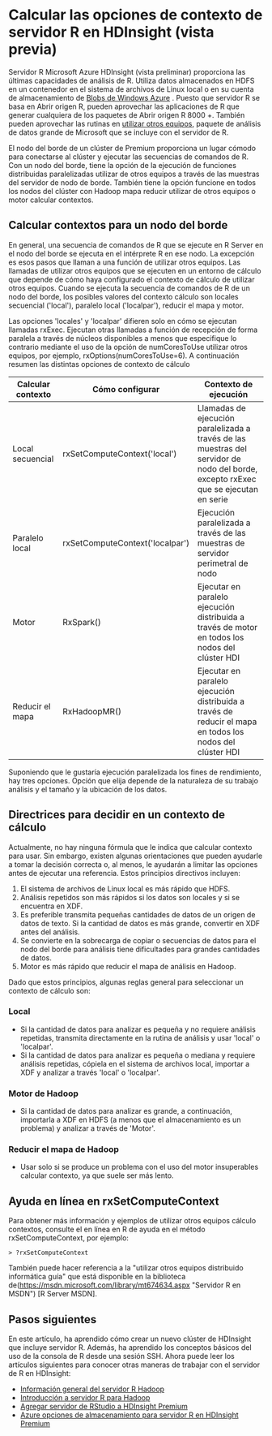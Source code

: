 <properties
   pageTitle="Calcular las opciones de contexto de servidor R en HDInsight (vista preliminar) | Microsoft Azure"
   description="Obtenga más información sobre las opciones de contexto de cálculo diferentes disponibles para los usuarios con el servidor de R de HDInsight (vista previa)"
   services="HDInsight"
   documentationCenter=""
   authors="jeffstokes72"
   manager="jhubbard"
   editor="cgronlun"
/>

<tags
   ms.service="HDInsight"
   ms.devlang="R"
   ms.topic="article"
   ms.tgt_pltfrm="na"
   ms.workload="data-services"
   ms.date="10/18/2016"
   ms.author="jeffstok"
/>

# <a name="compute-context-options-for-r-server-on-hdinsight-preview"></a>Calcular las opciones de contexto de servidor R en HDInsight (vista previa)

Servidor R Microsoft Azure HDInsight (vista preliminar) proporciona las últimas capacidades de análisis de R. Utiliza datos almacenados en HDFS en un contenedor en el sistema de archivos de Linux local o en su cuenta de almacenamiento de [Blobs de Windows Azure](../storage/storage-introduction.md "almacenamiento de blobs de Windows Azure") . Puesto que servidor R se basa en Abrir origen R, pueden aprovechar las aplicaciones de R que generar cualquiera de los paquetes de Abrir origen R 8000 +. También pueden aprovechar las rutinas en [utilizar otros equipos](http://www.revolutionanalytics.com/revolution-r-enterprise-scaler "Utilizar otros equipos de revolución análisis"), paquete de análisis de datos grande de Microsoft que se incluye con el servidor de R.  

El nodo del borde de un clúster de Premium proporciona un lugar cómodo para conectarse al clúster y ejecutar las secuencias de comandos de R. Con un nodo del borde, tiene la opción de la ejecución de funciones distribuidas paralelizadas utilizar de otros equipos a través de las muestras del servidor de nodo de borde. También tiene la opción funcione en todos los nodos del clúster con Hadoop mapa reducir utilizar de otros equipos o motor calcular contextos.

## <a name="compute-contexts-for-an-edge-node"></a>Calcular contextos para un nodo del borde

En general, una secuencia de comandos de R que se ejecute en R Server en el nodo del borde se ejecuta en el intérprete R en ese nodo. La excepción es esos pasos que llaman a una función de utilizar otros equipos. Las llamadas de utilizar otros equipos que se ejecuten en un entorno de cálculo que depende de cómo haya configurado el contexto de cálculo de utilizar otros equipos.  Cuando se ejecuta la secuencia de comandos de R de un nodo del borde, los posibles valores del contexto cálculo son locales secuencial ('local'), paralelo local ('localpar'), reducir el mapa y motor.

Las opciones 'locales' y 'localpar' difieren solo en cómo se ejecutan llamadas rxExec. Ejecutan otras llamadas a función de recepción de forma paralela a través de núcleos disponibles a menos que especifique lo contrario mediante el uso de la opción de numCoresToUse utilizar otros equipos, por ejemplo, rxOptions(numCoresToUse=6). A continuación resumen las distintas opciones de contexto de cálculo

| Calcular contexto  | Cómo configurar                      | Contexto de ejecución                                                                     |
|------------------|---------------------------------|---------------------------------------------------------------------------------------|
| Local secuencial | rxSetComputeContext('local')    | Llamadas de ejecución paralelizada a través de las muestras del servidor de nodo del borde, excepto rxExec que se ejecutan en serie |
| Paralelo local   | rxSetComputeContext('localpar') | Ejecución paralelizada a través de las muestras de servidor perimetral de nodo                                 |
| Motor            | RxSpark()                       | Ejecutar en paralelo ejecución distribuida a través de motor en todos los nodos del clúster HDI      |
| Reducir el mapa       | RxHadoopMR()                    | Ejecutar en paralelo ejecución distribuida a través de reducir el mapa en todos los nodos del clúster HDI |


Suponiendo que le gustaría ejecución paralelizada los fines de rendimiento, hay tres opciones. Opción que elija depende de la naturaleza de su trabajo análisis y el tamaño y la ubicación de los datos.

## <a name="guidelines-for-deciding-on-a-compute-context"></a>Directrices para decidir en un contexto de cálculo

Actualmente, no hay ninguna fórmula que le indica que calcular contexto para usar. Sin embargo, existen algunas orientaciones que pueden ayudarle a tomar la decisión correcta o, al menos, le ayudarán a limitar las opciones antes de ejecutar una referencia. Estos principios directivos incluyen:

1.  El sistema de archivos de Linux local es más rápido que HDFS.
2.  Análisis repetidos son más rápidos si los datos son locales y si se encuentra en XDF.
3.  Es preferible transmita pequeñas cantidades de datos de un origen de datos de texto. Si la cantidad de datos es más grande, convertir en XDF antes del análisis.
4.  Se convierte en la sobrecarga de copiar o secuencias de datos para el nodo del borde para análisis tiene dificultades para grandes cantidades de datos.
5.  Motor es más rápido que reducir el mapa de análisis en Hadoop.

Dado que estos principios, algunas reglas general para seleccionar un contexto de cálculo son:

### <a name="local"></a>Local

- Si la cantidad de datos para analizar es pequeña y no requiere análisis repetidas, transmita directamente en la rutina de análisis y usar 'local' o 'localpar'.
- Si la cantidad de datos para analizar es pequeña o mediana y requiere análisis repetidas, cópiela en el sistema de archivos local, importar a XDF y analizar a través 'local' o 'localpar'.

### <a name="hadoop-spark"></a>Motor de Hadoop

- Si la cantidad de datos para analizar es grande, a continuación, importarla a XDF en HDFS (a menos que el almacenamiento es un problema) y analizar a través de 'Motor'.

### <a name="hadoop-map-reduce"></a>Reducir el mapa de Hadoop

- Usar solo si se produce un problema con el uso del motor insuperables calcular contexto, ya que suele ser más lento.  

## <a name="inline-help-on-rxsetcomputecontext"></a>Ayuda en línea en rxSetComputeContext

Para obtener más información y ejemplos de utilizar otros equipos cálculo contextos, consulte el en línea en R de ayuda en el método rxSetComputeContext, por ejemplo:

    > ?rxSetComputeContext

También puede hacer referencia a la "utilizar otros equipos distribuido informática guía" que está disponible en la biblioteca de(https://msdn.microsoft.com/library/mt674634.aspx "Servidor R en MSDN") [R Server MSDN].


## <a name="next-steps"></a>Pasos siguientes

En este artículo, ha aprendido cómo crear un nuevo clúster de HDInsight que incluye servidor R. Además, ha aprendido los conceptos básicos del uso de la consola de R desde una sesión SSH. Ahora puede leer los artículos siguientes para conocer otras maneras de trabajar con el servidor de R en HDInsight:

- [Información general del servidor R Hadoop](hdinsight-hadoop-r-server-overview.md)
- [Introducción a servidor R para Hadoop](hdinsight-hadoop-r-server-get-started.md)
- [Agregar servidor de RStudio a HDInsight Premium](hdinsight-hadoop-r-server-install-r-studio.md)
- [Azure opciones de almacenamiento para servidor R en HDInsight Premium](hdinsight-hadoop-r-server-storage.md)
